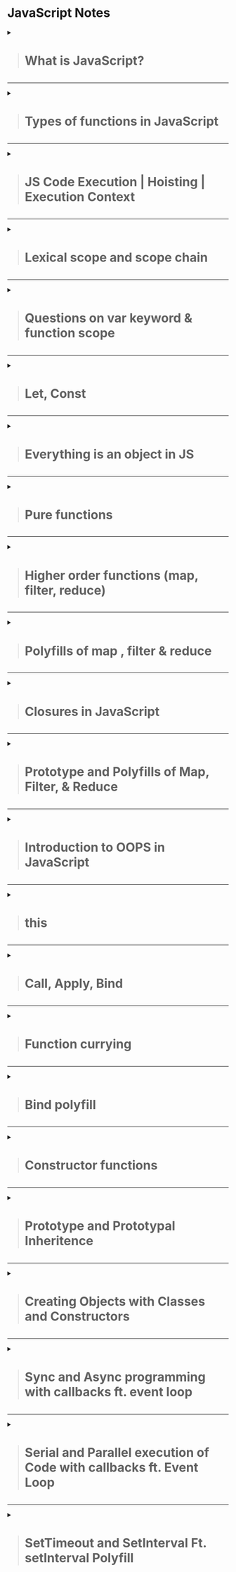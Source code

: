 # JavaScript Notes

<details>
<summary>  

> # What is JavaScript? 
</summary>
- Language that provides logic inside the JavaScript Runtime environment, which is present in browsers, like V8 Engine in Chrome, Firefox's SpiderMonkey, etc.
- Features/APIs are given by the Environment itself. E.g.
    - the line `console.log()` is not a part of JavaScript. It is a feature given the the env such as a browser or Node.js
    -  `setTimeout` is also considered to be a part of JS but is given by the browser. 
    - Various other tasks such as queueing, threading, etc. are taken care of by the environment. They are not a part of JS
- It is syntactically similar to Java, OOPS concepts were taken from Self, functional programming (where functions can behave as variables)
- ECMA Intl. laid out the standards based on which JS is supposed to behave, so JS is an implementation of the ECMAScript standard
    - ECMAScript is written by representative of the browsers who mutually decide the features of the script

- Node.js is an environment that supports JS
- Changing the UI is a very costly operation, so we wish to optimise it as much as possible, which is where frameworks/libraries such as Angular, Vue, React come in. They implement the optimisation of changing of UI components.

</details>

---

<details>
<summary>

> # Types of functions in JavaScript
</summary>

- Functions are very powerful in JavaScript and can be used in many ways, so much so that they are considered first-class citizens.
![](2022-04-18-17-57-41.png)

- If parameter is defined in the function definition but not passed while invokation, it will be considered         `undefined`
- There is no need to define the "type" of parameter in javascript and the function has no fixed return type.

- Functions are treated as a variable and can be re-assigned to another variable, if needed. 

![](2022-04-19-10-54-31.png)

- When let and const did not exist, var used to show unstable behaviour in some situations

- IIFE - Immediately Invoked Function Expression
    - It is invoked on its own as soon as the script is executed

![](2022-04-19-10-56-51.png)

- Arrow function - A way of defining functions that shortens the syntax. Used very often in React in concepts of `bind` and `this`
Syntax:
![](2022-04-19-11-22-20.png)
Shorthand for single parameter:
![](2022-04-19-11-22-54.png)

- Variable can be passed as a parameter, so a function, since it can be assigned, can be passed as a parameter in another function
    - When a function is passed as a parameter, its address is passed in the parameter
    - Example ![](2022-04-19-11-30-08.png)
    - Output: ![](2022-04-19-11-30-43.png)

- We can return a function as well
![](2022-04-19-11-34-11.png)
    - The returned value will be the address of the function,and can be stored in a variable, which in turn can be called.

</details>

---


<details>
<summary>

> # JS Code Execution | Hoisting | Execution Context
</summary>

![](2022-04-19-11-43-18.png)

Output: 


Reason:

Function `real` is allocated in the heap memory and its reference (address) is passed in the stack. 

The second time `real` is declared, it will be created once more in the heap, at a different address. The reference in the stack will change, and will point to the new address.

A new function will be created in the heap for the third declaration, and the stack will point to it now.

No matter where you call the function in the program, the latest `real` will be called as it was referenced in the stack before the code was executed


![](2022-04-19-12-11-04.png)    

_________


- JS code executes top to bottom, left to right

- Execution Context is a wrapper for our JS code which contains the following:
    1. Global object
        -  `console.log(global)` will print the global object in Node.js
        - It till print `window` object in the browser


    2. this
        - Whenever an execution context is created, so is `this`
        -   `console.log(this)` will return an empty object in Node.js and will return the `window` object in the browser


- Any piece of code that is not inside the function is global in nature
    - The wrapper for this code is known as global execution context


- Whenever execution context is created (creation phase) before the code is executed, we receive the following:
    1. Global object
    2. this
    3. the code itself is allocated memory


___


## Memory allocation
`var` : Memory is allocated, assigned `undefined` value. This mempry allocation process is known as "`hoisting`" 

![](2022-04-19-11-57-12.png)

Output: 

![](2022-04-19-11-57-52.png)


`functions` : Memory is allocated to the functions before the execution of the code. Functions are made in the heap and the reference in put in the stack.

![](2022-04-19-12-01-55.png)

Output:

![](2022-04-19-12-02-15.png)


Q:

![](2022-04-19-12-13-52.png)

Output:

![](2022-04-19-12-22-20.png)

Reason: `var` has undefined value by default

</details> 

___

<details> 
<summary>

> # Lexical scope and scope chain
</summary>

![](2022-04-19-12-47-39.png)

Output:


![](2022-04-19-14-15-15.png)




Reason: Lexically, searching "outside" means outside the definition of the function, not where it is called.

Note: After a function is done executing, it is removed from the call stack.

___

![](2022-04-19-12-51-55.png)

Output:

`20`

Reason:

Our code runs in the execution context, which is inside the call stack.

Our code runs inside the global execution context, which has the global object, this, and the code (i.e. the variables, functions etc. are alloted memory)

`varName` is set as undefined, and the function in in the made in heap memory, with the address reference in the call stack.

Whenever a `function is called`, its own execution context is created on the stack. 
The global object is passed on to this new context, and `this` is calculated. The variables inside the function are allocated memory, so a new `varName` is created, with value set as undefined. Then, the code is executed.


Q:

![](2022-04-19-13-04-56.png)

Output:

![](2022-04-19-13-05-26.png)

Reason: Line 5 is undefined because of the function's EC, which has allocated memory to a new `varName`

If we add the following block on code, it will pick up he value as 20 in line 8

![](2022-04-19-13-14-12.png)

This is due to the scope, which is the area where a function or a variable can be found.

So, if function `b()` does not have `varName`, it will search outside the function body, layer by layer, all the way till the global area, till the variable is found. This is called `scope chain` If not found, it will give an error.
</details> 

___

<details> 
<summary>

> #  Questions on var keyword & function scope
</summary>
![](2022-04-19-15-12-12.png)

Output:

![](2022-04-19-15-26-28.png)

___

`var`'s value can be re-assigned. 

Re-declaration is of no use as the variable has already been allotted memory

![](2022-04-19-15-18-28.png)

___
![](2022-04-19-15-20-09.png)

Output:

![](2022-04-19-15-23-28.png)

Reason:
`var` follows functional scope, so once a variable is declared inside a function, re-declaration will not have any effect, though the value can be re-assigned

___
![](2022-04-19-15-28-35.png)

Output:

![](2022-04-19-15-29-00.png)

</details> 

---
<details>
<summary>

> # Let, Const
</summary>

`let` and `const` were introduced in ES6

`let` : Declaration is the same as var, and the default value is undefined

The value can be re-assigned, but a variable cannot be re-declared in this case. Here, it will give an error while hoisting/interpreting, so code for valid lines will not be executed at all.

Temporal dead zone: An area for let and const between the line where code starts and the line in which the variable is declared.

This means that we cannot access a variable before it is declared in let and const, whereas in var it gave the value as undefined.

TDZ is not an error, but a safety measure.

![](2022-04-20-11-09-17.png)


`const` : Similar behavior as let wrt TDZ, but we have to assign the variable some value. 

We cannot re-assign the value of this variable nor can we re-declare it.

___

Block scope : Memory of a variable is allotted according to the block

![](2022-04-20-11-14-28.png)

Output:

![](2022-04-20-11-15-22.png)


Temporal dead zone is also valid inside the block
![](2022-04-20-11-16-33.png)

If the same variable is not defined inside the block, then it will look for it in outer blocks

![](2022-04-20-11-19-55.png)

Line 28 will print "orange"

___

Variable shadowing: A variable defined within an inner block shadows a variable of the same name defined in the outer block.

Illegal shadowing: var is function scoped, let and const are block scoped. Therefore, if `var` is defined in the inner block and a variable of the same name but with `let` or `const` is defined in the outer block, it is considered illegal and will give an error.

___

Summary:

`var`
- Scope: function
- Reassign: Allowed
- Redeclaration: Allowed
- Temporal dead zone: N/A

`let`
- Scope: block
- Reassign: Allowed
- Redeclaration: Not allowed
- Temporal dead zone: Yes

`const`
- Scope: block
- Reassign: Not allowed
- Redeclaration: Not allowed
- Temporal dead zone: Yes

___

Note:

![](2022-04-20-11-36-05.png)

Line 2 is a valid operation, Line 4 is not

When we define an array using const, the reference of the first element is stored in the variable, it should not be removable but an operation like `arr.shift()`, which removes the first value of the array, is valid. 
</details> 


---

<details>
<summary>

> # Everything is an object in JS

</summary>
An object consists of key value pair

The key can be string or a number
```
 let object = {
    name: "Arindam",
    lastName: "Keswani",
    sayHi: function () {
        console.log("Arindam says hi!")
    }
}
```

To loop over the object's keys and retrieve values:

![](2022-04-20-12-07-55.png)

Everything, including an array is an object in JS

![](2022-04-20-12-11-17.png)

Output:

![](2022-04-20-12-12-05.png)

If you try to run a for-in loop on this array like before, you will see the following:

![](2022-04-20-12-13-10.png)

Each "index" acts as a key. Defining a random index say `arr[90]=100` will give empty values in between.

Objects are emulated as arrays in JS

Therefore, to answer the question give at the end of the previous section.

When `.shift()` operation is performed, the "0" key is removed, but the reference remains the same.

___

We can assign properties to functions as well, which will treat the function like an object.

![](2022-04-20-12-33-53.png)

On printing the function, we will get:

![](2022-04-20-12-38-02.png)

So, function is an object, and has a key:value pair functionality

Extra feature: Code inside a function can be executed when you invoke the function.

Everything including Dates, erroes, modules are objects

Though, there are 6 primitive types -> number, string, boolean, undefined, null, symbol
</details>

___

<details>
<summary>

> # Pure functions

</summary>


Earlier, we have procedural programming, and OOPS, not functional programming is very common

Procedural: Go through the code line by line. We explain how to do a task.

OOPS: Break down the problem into objects and classes with concepts on inheritance, polymorphism, etc.

Functional programming:
There are two ways of writing code, imperative and declarative. 
Functional programming follows the latter.

It always focuses on immutability.

___

Imperative v/s Declarative

Imperative: Focuses on how to go about a problem

![](2022-04-20-13-07-49.png)

Declarative: Give me the problem, I will return the solution

![](2022-04-20-13-10-45.png)

___

Pure and Impure functions

Impure functions: Same function can give different return value even if the params passed to it are the same

![](2022-04-20-13-13-59.png)

Value of the function will change if `a` changes in value. So, a fnuction should not depend on an external factor

Pure functions: 

![](2022-04-20-13-15-57.png)

It will always return the same results for the same set of arguments passed to it.
Other than the result of the function, no external state should be changed, therefore `console.log()` changes the external screen and is a side effect.

So, the purest way to write it would be

![](2022-04-20-13-19-13.png)


___

Mutability and Immutability

Functional programming recommends immutable code so that the values that we have assigned cannot be altered

![](2022-04-20-13-25-00.png)

Data was mutated, even when we did not wish to. 

Solution:

![](2022-04-20-13-26-35.png)

Or, use Spread operator

![](2022-04-20-13-27-25.png)

Keep nesting in mind
</details>

---

<details>
<summary>

> # Higher order functions (map, filter, reduce)

</summary>

Higher order functions take another function as a parameter to which we pass some data to get some desired output.

![](2022-04-20-14-00-05.png)

`map` : Iterates over the entire array, takes each element as the parameter in the inner function and returns its updated value in a new array.

![](2022-04-20-14-05-42.png)

`filter` : Returns a new array, after iterating over the elements of the previous array and selecting those elements that fulfil a given condition. Whenever the condition is true, the value is selected, otherwise it is not.

![](2022-04-20-14-09-58.png)

`reduce` : Takes the value calculated so far (accumulated value), and the current element and returns a single accumulated value

Make sure that you initialize the accumulator (as done in line 25)

![](2022-04-20-14-13-26.png)


</details>

---

<details>

<summary>

> # Polyfills of map , filter & reduce

</summary>

Older browsers do not support some ES6 functions, so we need to write imperative code for those functions, which are known as polyfills

`map` 

Declarative code:

![](2022-04-20-15-26-17.png)

Imperative/polyfill code:

![](2022-04-20-15-29-57.png)


`filter`

Declarative code:

![](2022-04-20-15-32-43.png)

Imperative/polyfill code:

![](2022-04-20-15-34-59.png)
![](2022-04-20-15-36-37.png)


`reduce`

Imperative/polyfill code:

![](2022-04-20-15-42-01.png)

Polyfills using `this` and `Array.prototype` can be found [here](https://reeversedev.com/polyfill-for-foreach-map-filter-reduce)

</details>

---

<details>
<summary>

> # Closures in JavaScript

</summary>

## <u> Function scope </u>

![](2022-04-21-10-33-13.png)

If we run the above code anippet, we will get the following error

![](2022-04-21-10-33-47.png)

This is because we cannot access a variable defined inside a function from outside that function, irrespective of its initialization being done using `let`, `var`, or `const`.


## <u> Lexical scope </u>

![](2022-04-21-10-38-56.png)

Output: 
`9`

Reason: The variable `a` can be accessed from inside the function. A nested/child function can access its parent's variables.


## <u> Closures </u>

When a function returns something, its execution is over and it is removed from the stack.

Say we return a function from another function in the following manner

![](2022-04-21-10-45-38.png)

The inner function (addChild) will be stored in `catchAdd`. So now we can call it and the output will be `9` again, even though the child function is being called from outside the parent function.

This shows that the child function still has access to the parent function although the parent function has been removed from the stack. This is known as closures.

A function is always bundled with its lexical scope i.e. a function always has access to its lexical scope, even if the parent function does not exist on the call stack anymore


</details>

---

<details>
<summary>

> # Prototype and Polyfills of Map, Filter, & Reduce

</summary>
JS engines work behind the scenes in a browser to run JS code

Every browser has a different engine.

Chrome: V8 Engine (also used by Node.js)
Mozila Firefox: Spider Monkey
Internet Explorer: Chakra

When you define an array in the browser's console in the following manner, you will get a part of the output that says `[[Prototype]]`

![](2022-04-21-11-13-52.png)

On clicking the drop down menu we will see a list of functions. These are all the functions that we can use on a JS array. But it is not necessary that each browser supports all these functions. This means that if we wrote our code by using functions that are available in one browser and not available in another, it will cause errors in the latter browser.

We can use this Prototype to create our own functions which we can use in any browser. 

![](2022-04-21-11-18-21.png)


![](2022-04-21-11-20-50.png)

Output: The array itself

So, we can implement map filter and reduce in this manner

___

`map`


![](2022-04-21-11-26-25.png)


`filter`

![](2022-04-21-11-28-37.png)

![](2022-04-21-11-29-00.png)

</details>

---

<details>
<summary>

> # Introduction to OOPS in JavaScript

</summary>

Concepts to study:
1. this
    - Behaviour in browser
    - Behavior in Node
    - Strict, non-strict mode in both browser and Node 

2. Contructor functions
    - Create your own objects

3. Call, Apply, Bind
    - With Bind polyfill (using Prototype)

4. Prototypal inheritance
    - Passing the behavior of an object to another object, not similar to classic inheritance concept

</details>

---

<details> 

<summary>

> # this

</summary>

`this` keyword behaves differently in different environments

The environments mentioned here are:
1. Browser
2. Node.js

In them there are 2 modes in which run execute JS code:
1. Non-Strict mode
2. Strict mode

E.g.: the following code will run without problems

![](2022-04-21-12-29-10.png)

But if we use strict mode, it will give an error

![](2022-04-21-12-29-41.png)

Output:

![](2022-04-21-12-30-57.png)

To fix this, initialise the variable with var, let, or const



## <u> Node.js and non-strict mode </u>

4 cases:

1. ### Logging `this`

![](2022-04-21-12-36-24.png)

An empty object is returned

___

2. ### Logging `this` inside a function

![](2022-04-21-12-38-27.png)

Output: Returns the global object

![](2022-04-21-12-37-38.png)

___

3. ### Logging `this` inside a function in an object

![](2022-04-21-12-41-26.png)

Output: Returns the object in which it is defined

![](2022-04-21-12-44-50.png)


___

4. ### Logging `this` inside a nested function in an object

![](2022-04-21-12-45-45.png)

Output: Returns the global object
___

## <u> Node.js and strict mode </u>

4 cases:

1. ### Logging `this`

Output: Returns an empty object `{}`

___


2. ### Logging `this` inside a function

![](2022-04-21-12-49-40.png)

___


3. ### Logging `this` inside a function in an object

Output: Returns the object in which it is defined

___


4. ### Logging `this` inside a nested function in an object

Output: `undefined`

___


## <u> Browser and non-strict mode </u>


4 cases:

1. ### Logging `this`

Output: Returns `Window` object

![](2022-04-21-12-54-41.png)
___


2. ### Logging `this` inside a function

Output: Returns `Window` object

___


3. ### Logging `this` inside a function in an object

Output: Returns the object itself

___


4. ### Logging `this` inside a nested function in an object

Output: Returns `Window` object

___

## <u> Browser and strict mode </u>

4 cases:

1. ### Logging `this`

Output: Returns `Window` object

___


2. ### Logging `this` inside a function

Output: `undefined`

___


3. ### Logging `this` inside a function in an object

Output: The object itself is returned

___


4. ### Logging `this` inside a nested function in an object

Output: `undefined` 

</details>

---

<details>

<summary>

> # Call, Apply, Bind

</summary>

In the previous section, we saw how `this` can be used in different situations, and the output depends on the context.

There are some functions that use `this` to perform some operations, namely call, apply, and bind functions


![](2022-04-21-13-53-05.png)

Output:  ![](2022-04-21-13-53-31.png)

As `this` inside a function inside an object refers to the object itself



## `call`

Now, to do the same for `person2`, we need a better way to use the same function without making the same function inside the object, by re-using what is already created in `person1`, using `call` method

![](2022-04-21-13-59-16.png)

Output: ![](2022-04-21-14-00-55.png)



This is known as "function borrowing"

Let's say that we do not wish to give an object enough importance that every other object is borrowing functions from it. 

So, we can define this function globally

![](2022-04-21-14-03-37.png)

So, not we do not need to borrow the function from `person1` object

![](2022-04-21-14-04-14.png)


If we want to add parameters in this function, we can do so as follows:

![](2022-04-21-14-48-36.png)

___


## `apply`

Syntax (using the previous exmaple) :

![](2022-04-21-14-51-18.png)

Here, the argument is passed in as apart of an array

___

## `bind`


If we try to run the code in the same way as the call function, the output will be blank because the bind function did not actually make the call.

The `bind()` method creates a new function that, when called, has its `this` keyword set to the provided value.

Calling this function would get the desired value from the object it is bound to.

![](2022-04-21-15-06-44.png)

Output:

![](2022-04-21-15-06-57.png)


</details>

---


<details>

<summary>

> # Function currying

</summary>

Currying is helpful when you have to frequently call a function with a fixed argument.

![](2022-04-21-15-22-05.png)

![](2022-04-21-15-26-39.png)

Output for both:

`7`

### Currying using closures

![](2022-04-21-15-31-27.png)

The inner function is returned, and then it is called with a parameter (3). This returned function will have access of variable `x` because of closure property.

Here `x`=2 and `y`=3, So output will be `5`

</details>

---

<details>
<summary>

> # Bind polyfill

</summary>

Like we used Array prototype to implement polyfill of map, filter, reduce, we can use Function prototype to write the polyfill of bind.

Default usage of bind is as follows:

![](2022-04-21-16-05-55.png)


First step is to understand that `bind` returns a function

`this` points towards the function on which bind is applied

![](2022-04-21-16-11-13.png)

Next, we need to attach the object to which we want to bind the function.

The object is passed in the first argument.

![](2022-04-21-16-17-06.png)

Our bind function is able to refer to our object, but this will not handle the case of multiple parameters

![](2022-04-21-16-18-17.png)


To use these parameters, extract them by using `slice` but keep in mind that params will have an array.

![](2022-04-21-16-27-50.png)

Simple use apply instead of call to have the returned function accept the parameters as an array


![](2022-04-21-16-29-32.png)

Even after this, currying will cause problems and we will not be able to dynamically send parameters. 

For that, handle args in the returned function

![](2022-04-21-16-32-33.png)


</details>

--- 

<details>

<summary>

> # Constructor functions

</summary>

Let's say that we are expected to create objects which contain some details related to cars, so one way of doing that is as follows:

![](2022-05-04-11-34-28.png)


But this is a tedious way to do the task. 

A better way is to define a function with the details as the arguments, which returns the new object with the required properties

Constructor Functions can be used for such a job.

![](2022-05-04-11-45-54.png)

When `this` is defined inside a function, it returns the global object, but when constructor functions are defined and used with the `new` keyword, `this` returns an empty object.

Basically, it returns a new object in which we can define our properties.

We can then use `this` keyword to create properties and assign them values using the parameters that we have passed

![](2022-05-04-11-51-39.png)

Output:

![](2022-05-04-11-51-54.png)

You can create any number of such objects as follows:

![](2022-05-04-11-53-11.png)

You can access and mutate the object using dot `.` operator:
![](2022-05-04-11-55-18.png)


Adding a function insode the function can be done as follows:

![](2022-05-04-11-57-40.png)

Call the function:

![](2022-05-04-11-58-09.png)

Output: ![](2022-05-04-11-58-24.png)

</details>


---

<details>

<summary>

> # Prototype and Prototypal Inheritence

</summary>

### What are prototypes?

We have a lot of in-built functions for data structures such as arrays (map, filter, reduce, etc), and properties too (e.g. length) that we can access. Same goes for other data structures such as objects

![](2022-05-05-12-01-18.png)

`arr.__proto__` will return a list of functions that the array can use

Prototype can be understood to be an object that maintains the list of in-built functions of the respective data structure

It is the same as `Array.prototype`

![](2022-05-05-12-06-12.png)


The following returns properties related to an object that we can access:

![](2022-05-05-12-07-57.png)

The returned value in an object. Since the prototype of the prototype of the array represents the properties of an object, it can be implied that the array is actually an object in JS

Further proof of that:

![](2022-05-05-12-10-17.png)


Suppose we define an object as follows let's check out its prototype:

![](2022-05-05-12-12-40.png)

![](2022-05-05-12-13-17.png)

These are the properties that are available to an object

If we try to get its prototype even further, it will return `null`

![](2022-05-05-12-14-22.png)

___

### What is prototypal inheritance?

Imagine an object such as the one below:

![](2022-05-05-12-18-03.png)

Output: `Adam 25`

Create another object as follows:

![](2022-05-05-12-18-57.png)

Now, we will try to manipulate the prototype of `perosn2`

![](2022-05-05-12-20-16.png)

Output: `Steve` (which was the original name of `person2`, so the `name` property was overriden by `person2`)

But if we print the age (which is originally not present) as well:

![](2022-05-05-12-21-19.png)

Output: `Steve 25`

The output will be the same if we try to call ![](2022-05-05-12-22-49.png)

This is prototypal inheritance

</details>

---

<details>
<summary>

> # Creating Objects with Classes and Constructors

</summary>

JavaScript does not have in-built concept off classes. It is simply syntactical sugar.

To create an object using class, first define the class

![](2022-05-05-15-21-56.png)

![](2022-05-05-15-22-22.png)

`person1` will store an object as follows:

![](2022-05-05-15-22-54.png)

In this manner, we can create an object using a class and a constructor

To define a function in a class:

![](2022-05-05-15-27-42.png)

Output: ![](2022-05-05-15-28-02.png)  because `this` inside a function that is inside an object points to the object itself

We can use classical inheritance as well.

![](2022-05-05-15-30-10.png)

Output: `Steve`

We have inherited the `showDetails()` function.

It is not recommended to use inheritance in JS.

</details>

---

<details>

<summary>

> # Sync and Async programming with callbacks ft. event loop

</summary>

### Callbacks

Stopping the main thread for a long process is inefficient as the rest of the processes get halted

So we can tell these processes "I will resolve your process, but later. I will call you back.". Then we continue to solve processes in the thread and deal with this longer process later.

This is the concept of <u>Asyncronous JavaScript</u>

JavaScript is a synchronous, single-threaded language. Since this synchronous behavior can make the code run slowly, the concepts of callbacks, promises, async await were introduced.


Say we have the following function:

![](2022-05-06-11-38-28.png)

We want to move to `log` functionality to another function, as follows. 

![](2022-05-06-11-41-17.png)

We passed a function `logGreeting()` as a callback function to `greet()` as a parameter, and got the same output.

We can pass multiple functions as follows:

![](2022-05-06-11-44-56.png)

Output:

![](2022-05-06-11-45-16.png) 

The callbacks that we just encountered are known as synchronous callbacks, as the code executed line by line without interruptions.

Asynchronous callbacks can be understood as follows:

![](2022-05-06-12-54-44.png)

Output:
```
Hello
bye
*1 second delay*
I am st2
*1 more second delay*
I am st1
```

Initially, one would expect the output to be:

```
Hello
*2 second delay*
I am st1
*1 second delay*
I am st2
bye
```

The reason for the actual output can be understood by visualising the call stack, Node APIs, callback queue, and the <u>event loop</u>:

As soon as JS code is executed, the global execution context (GEC) in created in the call stack, which means that the main thread of processes goes to the call stack

![](2022-05-06-13-07-20.png)

Then line 1 will be executed and put on the call stack

![](2022-05-06-13-09-11.png)

Then `Hello` is logged and the process is removed from the call stack

![](2022-05-06-13-09-48.png)


Then we encounter `st1`.

Note: setTimeout() is not an in-built JS function. It is provided by Node.js

So it goes straight into the Node API

![](2022-05-06-13-12-51.png)

Then, `st2` is encountered and dealth with in the same way

![](2022-05-06-13-13-43.png)

After the two callbacks functions are done executing and their output is ready, the callback queue picks them up in FIFO order, So `st2` will be giving preference as its output was ready in 1 sec while `st1` took 2 secs

![](2022-05-06-13-18-22.png)

Then the event loop checks the call stack to see if it is empty, and in this case it is not as we have `sayBye` yet to be called

![](2022-05-06-13-22-17.png)

After getting called, and its output logged, it is removed from the call stack

![](2022-05-06-13-22-56.png)

Output so far:

![](2022-05-06-13-23-25.png)

Then the main thread is done executing and the call stack is now empty

So the event loop now gives permission to `st2` to the call stack

![](2022-05-06-13-25-45.png)

Then after executing its output, it will remove `st2` and bring `st1` to the call stack and log its output

![](2022-05-06-13-34-25.png)

With that, the execution will be completed

</details>

---

<details>

<summary>

> # Serial and Parallel execution of Code with callbacks ft. Event Loop

</summary>

As discussed in the previous section, the code flow can be sync or async

Similarly, tasks can be serial or parallel.

## Serial tasks:

E.g. We are supposed to upload a video, so the steps to do that will be the following:

1. Create the video
2. Edit the video
3. Upload the video

Each step is dependent on the previous one, and cannot process till the prev step is completed.

## Parallel tasks:

E.g. Downloading videos from a website. The order in which the videos are downloaded does not matter

These tasks are independent of each other.

___

We have the following snippet:

![](2022-05-06-15-25-14.png)

Note: Typo - `fs.readFile`

Output: ![](2022-05-06-15-27-24.png)

The Buffer portion of the output contains the data of the file, which can be printed as it is if we apppend a string to it.

Notice how the content is printed after the `after` line. 
The async nature is responsible for this.


Line 4 will be executed first, the process will be brought on to the call stack, then removed after the logging `before` is complete.

![](2022-05-06-15-35-16.png)

Note that `fs.readFile` is not a JS function, it is provided by Node, so it will go in the Node API section along with the callback function

![](2022-05-06-15-37-23.png)

Then line 18 will be executed, brought on to the call stack, `after` is logged, then process is removed from the call stack

Output so far:

![](2022-05-06-15-39-28.png)

After that, the callback function comes in the callback queue after its output is ready.

The event loop will check if the call stack is empty, and then push the callback function on it for its output to be executed

___

So how do we read files serially and parallely?

## Parallel:

![](2022-05-06-16-04-22.png)

Output:

![](2022-05-06-16-09-10.png)

Notice how the output is not displayed in the order in which it is encountered in the code. 

This is due to parallel reading of files in the Node API section. Whichever file is done executing first, is pushed to the callback queue first, which implies that it is brought to the call stack first, where the output is then printed.
 
If you run the code again, you may receive the file content in a different order

## Serial:

We need to make sure that the callback functions are called in the sequence in which we require them to.

We will have to use nesting for that.

![](2022-05-06-16-18-49.png)

Output:

![](2022-05-06-16-19-14.png)

The output will be the same no matter how many times we run it.

These nesting of callbacks is popularly known as "callback hell".

</details>

---

<details>

<summary>

> # SetTimeout and SetInterval Ft. setInterval Polyfill

</summary>

As discussed before, setTimeout and setInterval are not JS functions. They are provided by the environment in which we run our code, i.e. Node.js or the browser

## setTimeout

It is a function that takes a function as a callback and executes it after a certain specified period of time

Usage:

![](2022-05-06-18-04-37.png)

This will print `Hello` after 5 seconds

![](2022-05-06-18-06-32.png)

Output:
```
Byeeee
*5 second delay*
Hello
```
This is because Line 9 is executed as part of the main thread and setTimeout has been pushed to the Node API

After setTimeout is done executing, it will be brought to the callback queue, and from there it will be brought to the call stack as soon as the latter is empty (the main thread has completed its work) [this is verified by the event loop], after which the output is setTimeout is logged.

## setInterval

Works similar to setTimeout, but unlike setTimeout, which executes the code in it only once, setInterval will continue to repeatedly execute that block of code after the specified interval.

Usage:

![](2022-05-06-18-23-02.png)

Output:

`Hiiii` will repeatedly print after every 2 seconds

This process will happen infinitely, unless stopped.

To stop it, we can use `clearInterval`

Note: Every function such as setInterval has an ID assigned to it, so we need to catch the setInterval function inside a variable and pass the variable to the clearInterval() function as follows:

![](2022-05-07-11-43-32.png)

Output:
```
*2 second delay*
Hiii
*2 second delay*
Hiii
*2 second delay*
Hiii
```
___

## setInterval Polyfill

We need to create our own setInterval and clearInterval

The skeleton will be as follows:

![](2022-05-07-12-13-04.png)

In this function, we will define the functions required to implement the requirements

setInterval logic:

![](2022-05-07-12-16-00.png)

clearInterval logic:

![](2022-05-07-12-17-51.png)

To test the code, call the created functions:

![](2022-05-07-12-20-36.png)

The callback passed should be `greeting`, not `greet`.




</details>
